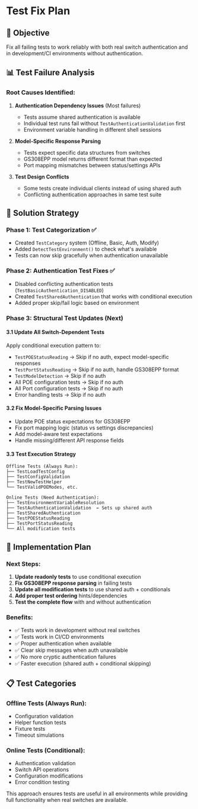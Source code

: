 # Test Fix Plan

## 🎯 **Objective**
Fix all failing tests to work reliably with both real switch authentication and in development/CI environments without authentication.

## 📊 **Test Failure Analysis**

### **Root Causes Identified:**

1. **Authentication Dependency Issues** (Most failures)
   - Tests assume shared authentication is available
   - Individual test runs fail without `TestAuthenticationValidation` first
   - Environment variable handling in different shell sessions

2. **Model-Specific Response Parsing**
   - Tests expect specific data structures from switches
   - GS308EPP model returns different format than expected
   - Port mapping mismatches between status/settings APIs

3. **Test Design Conflicts**
   - Some tests create individual clients instead of using shared auth
   - Conflicting authentication approaches in same test suite

## 🔧 **Solution Strategy**

### **Phase 1: Test Categorization ✅**
- Created `TestCategory` system (Offline, Basic, Auth, Modify)
- Added `DetectTestEnvironment()` to check what's available
- Tests can now skip gracefully when authentication unavailable

### **Phase 2: Authentication Test Fixes ✅**
- Disabled conflicting authentication tests (`TestBasicAuthentication_DISABLED`)
- Created `TestSharedAuthentication` that works with conditional execution
- Added proper skip/fail logic based on environment

### **Phase 3: Structural Test Updates** (Next)

#### **3.1 Update All Switch-Dependent Tests**
Apply conditional execution pattern to:
- `TestPOEStatusReading` → Skip if no auth, expect model-specific responses
- `TestPortStatusReading` → Skip if no auth, handle GS308EPP format
- `TestModelDetection` → Skip if no auth
- All POE configuration tests → Skip if no auth
- All Port configuration tests → Skip if no auth
- Error handling tests → Skip if no auth

#### **3.2 Fix Model-Specific Parsing Issues**
- Update POE status expectations for GS308EPP
- Fix port mapping logic (status vs settings discrepancies)
- Add model-aware test expectations
- Handle missing/different API response fields

#### **3.3 Test Execution Strategy**
```
Offline Tests (Always Run):
├── TestLoadTestConfig
├── TestConfigValidation
├── TestNewTestHelper
└── TestValidPOEModes, etc.

Online Tests (Need Authentication):
├── TestEnvironmentVariableResolution
├── TestAuthenticationValidation  ← Sets up shared auth
├── TestSharedAuthentication
├── TestPOEStatusReading
├── TestPortStatusReading
└── All modification tests
```

## 🚀 **Implementation Plan**

### **Next Steps:**
1. **Update readonly tests** to use conditional execution
2. **Fix GS308EPP response parsing** in failing tests
3. **Update all modification tests** to use shared auth + conditionals
4. **Add proper test ordering** hints/dependencies
5. **Test the complete flow** with and without authentication

### **Benefits:**
- ✅ Tests work in development without real switches
- ✅ Tests work in CI/CD environments
- ✅ Proper authentication when available
- ✅ Clear skip messages when auth unavailable
- ✅ No more cryptic authentication failures
- ✅ Faster execution (shared auth + conditional skipping)

## 📋 **Test Categories**

### **Offline Tests (Always Run):**
- Configuration validation
- Helper function tests
- Fixture tests
- Timeout simulations

### **Online Tests (Conditional):**
- Authentication validation
- Switch API operations
- Configuration modifications
- Error condition testing

This approach ensures tests are useful in all environments while providing full functionality when real switches are available.